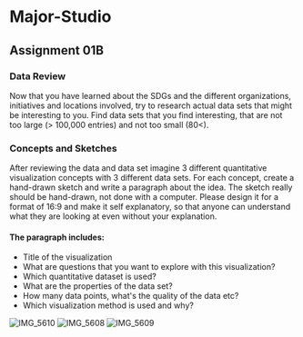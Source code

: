 # Major-Studio

## Assignment 01B

### Data Review
Now that you have learned about the SDGs and the different organizations,       initiatives and locations involved, try to research actual data sets that might be interesting to you. Find data sets that you find interesting, that are not too large (> 100,000 entries) and not too small (80<).

### Concepts and Sketches
After reviewing the data and data set imagine 3 different quantitative visualization concepts with 3 different data sets. For each concept, create a hand-drawn sketch and write a paragraph about the idea.
The sketch really should be hand-drawn, not done with a computer. Please design it for a format of 16:9 and make it self explanatory, so that anyone can understand what they are looking at even without your explanation.

#### The paragraph includes:
- Title of the visualization 
- What are questions that you want to explore with this visualization?
- Which quantitative dataset is used? 
- What are the properties of the data set?
- How many data points, what's the quality of the data etc?
- Which visualization method is used and why?

![IMG_5610](https://user-images.githubusercontent.com/77869514/190055190-fca022dc-9012-47aa-ad79-8cc2e89ca3df.jpeg)
![IMG_5608](https://user-images.githubusercontent.com/77869514/190055266-ff3752fb-5e90-4e06-80b7-5248c0938d8f.jpeg)
![IMG_5609](https://user-images.githubusercontent.com/77869514/190055281-8bb35d44-9515-4505-b1ce-6d490f7049d9.jpeg)
